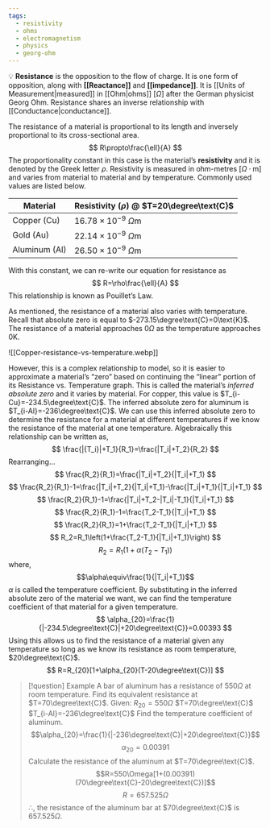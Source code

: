 ```yaml
---
tags:
  - resistivity
  - ohms
  - electromagnetism
  - physics
  - georg-ohm
---
```

💡 **Resistance** is the opposition to the flow of charge. It is one form of opposition, along with **[[Reactance]]** and **[[impedance]]**. It is [[Units of Measurement|measured]] in [[Ohm|ohms]] $[\Omega]$ after the German physicist Georg Ohm. Resistance shares an inverse relationship with [[Conductance|conductance]].

The resistance of a material is proportional to its length and inversely proportional to its cross-sectional area.
$$ R\propto\frac{\ell}{A} $$
The proportionality constant in this case is the material’s **resistivity** and it is denoted by the Greek letter $\rho$. Resistivity is measured in ohm-metres $[\Omega\cdot\text{m}]$ and varies from material to material and by temperature. Commonly used values are listed below.

| Material      | Resistivity ($\rho$) @ $T=20\degree\text{C}$ |
| ------------- | -------------------------------------------- |
| Copper (Cu)   | $16.78\times10^{-9}\text{ }\Omega\text{m}$   |
| Gold (Au)     | $22.14\times10^{-9}\text{ }\Omega\text{m}$   |
| Aluminum (Al) | $26.50\times10^{-9}\text{ }\Omega\text{m}$   |
With this constant, we can re-write our equation for resistance as
$$ R=\rho\frac{\ell}{A} $$
This relationship is known as Pouillet’s Law.

As mentioned, the resistance of a material also varies with temperature. Recall that absolute zero is equal to $-273.15\degree\text{C}=0\text{K}$. The resistance of a material approaches $0\Omega$ as the temperature approaches $0\text{K}$.

![[Copper-resistance-vs-temperature.webp]]

However, this is a complex relationship to model, so it is easier to approximate a material’s “zero” based on continuing the “linear” portion of its Resistance vs. Temperature graph. This is called the material’s _inferred absolute zero_ and it varies by material. For copper, this value is $T_{i-Cu}=-234.5\degree\text{C}$. The inferred absolute zero for aluminum is $T_{i-Al}=-236\degree\text{C}$. We can use this inferred absolute zero to determine the resistance for a material at different temperatures if we know the resistance of the material at one temperature. Algebraically this relationship can be written as,
$$ \frac{|{T_i}|+T_1}{R_1}=\frac{|T_i|+T_2}{R_2} $$
Rearranging…
$$ \frac{R_2}{R_1}=\frac{|T_i|+T_2}{|T_i|+T_1} $$
$$ \frac{R_2}{R_1}-1=\frac{|T_i|+T_2}{|T_i|+T_1}-\frac{|T_i|+T_1}{|T_i|+T_1} $$
$$ \frac{R_2}{R_1}-1=\frac{|T_i|+T_2-|T_i|-T_1}{|T_i|+T_1} $$
$$ \frac{R_2}{R_1}-1=\frac{T_2-T_1}{|T_i|+T_1} $$
$$ \frac{R_2}{R_1}=1+\frac{T_2-T_1}{|T_i|+T_1} $$
$$ R_2=R_1\left(1+\frac{T_2-T_1}{|T_i|+T_1}\right) $$
$$ R_2=R_1(1+\alpha(T_2-T_1)) $$
where,
$$\alpha\equiv\frac{1}{|T_i|+T_1}$$
$\alpha$ is called the temperature coefficient. By substituting in the inferred absolute zero of the material we want, we can find the temperature coefficient of that material for a given temperature.
$$ \alpha_{20}=\frac{1}{|-234.5\degree\text{C}|+20\degree\text{C}}=0.00393 $$
Using this allows us to find the resistance of a material given any temperature so long as we know its resistance as room temperature, $20\degree\text{C}$.
$$ R=R_{20}[1+\alpha_{20}(T-20\degree\text{C})] $$
> [!question] Example
> A bar of aluminum has a resistance of $550\Omega$ at room temperature. Find its equivalent resistance at $T=70\degree\text{C}$.
> Given:
> 	$R_{20}=550\Omega$
> 	$T=70\degree\text{C}$
> 	$T_{i-Al}=-236\degree\text{C}$
>Find the temperature coefficient of aluminum.
>	$$\alpha_{20}=\frac{1}{|-236\degree\text{C}|+20\degree\text{C}}$$
>	$$\alpha_{20}=0.00391$$
>Calculate the resistance of the aluminum at $T=70\degree\text{C}$.
>	$$R=550\Omega[1+(0.00391)(70\degree\text{C}-20\degree\text{C})]$$
>	$$R=657.525\Omega$$
>$\therefore$, the resistance of the aluminum bar at $70\degree\text{C}$ is $657.525\Omega$.
